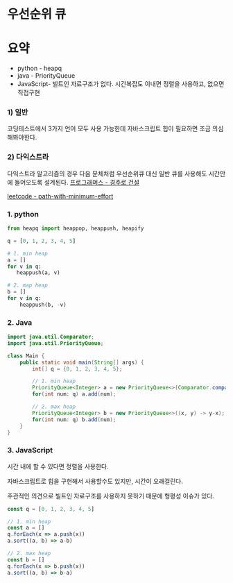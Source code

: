 # 우선순위 큐

# 요약
- python - heapq
- java - PriorityQueue
- JavaScript- 빌트인 자료구조가 없다. 시간복잡도 이내면 정렬을 사용하고, 없으면 직접구현

### 1) 일반
코딩테스트에서 3가지 언어 모두 사용 가능한데 자바스크립트 힙이 필요하면 조금 의심해봐야한다.

### 2) 다익스트라
다익스트라 알고리즘의 경우 다음 문체처럼 우선순위큐 대신 일반 큐를 사용해도 시간안에 들어오도록 설계된다.
[프로그래머스 - 경주로 건설](https://programmers.co.kr/learn/courses/30/lessons/67259)

[leetcode - path-with-minimum-effort](https://leetcode.com/problems/path-with-minimum-effort/)
### 1. python
```python
from heapq import heappop, heappush, heapify

q = [0, 1, 2, 3, 4, 5]

# 1. min heap
a = []
for v in q:
   heappush(a, v)

# 2. map heap
b = []
for v in q:
    heappush(b, -v)
```

### 2. Java
```java
import java.util.Comparator;
import java.util.PriorityQueue;

class Main {
    public static void main(String[] args) {
        int[] q = {0, 1, 2, 3, 4, 5};

        // 1. min heap
        PriorityQueue<Integer> a = new PriorityQueue<>(Comparator.comparingInt(v -> v));
        for(int num: q) a.add(num);

        // 2. max heap
        PriorityQueue<Integer> b = new PriorityQueue<>((x, y) -> y-x);
        for(int num: q) b.add(num);
    }
}
```

### 3. JavaScript
시간 내에 할 수 있다면 정렬을 사용한다.

자바스크립트로 힙을 구현해서 사용할수도 있지만, 시간이 오래걸린다.

주관적인 의견으로 빌트인 자료구조를 사용하지 못하기 때문에 형평성 이슈가 있다.
```js
const q = [0, 1, 2, 3, 4, 5]

// 1. min heap
const a = []
q.forEach(x => a.push(x))
a.sort((a, b) => a-b)

// 2. max heap
const b = []
q.forEach(x => b.push(x))
a.sort((a, b) => b-a)
```